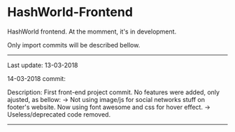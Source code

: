 # HashWorld-Frontend

HashWorld frontend. At the momment, it's in development.

Only import commits will be described bellow.

------------------------------------------------------------------------------------------------------------------------------------------

Last update: 13-03-2018

14-03-2018 commit: 

Description: First front-end project commit. No features were added, only ajusted, as bellow:
-> Not using image/js for social networks stuff on footer's website. Now using font awesome and css for hover effect.
-> Useless/deprecated code removed.

------------------------------------------------------------------------------------------------------------------------------------------


